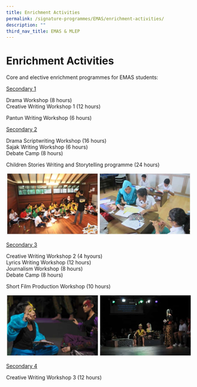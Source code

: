 ```yaml
---
title: Enrichment Activities
permalink: /signature-programmes/EMAS/enrichment-activities/
description: ""
third_nav_title: EMAS & MLEP
---
```


# Enrichment Activities
Core and elective enrichment programmes for EMAS students:

<u>Secondary 1</u>

Drama Workshop (8 hours)  
Creative Writing Workshop 1 (12 hours)

Pantun Writing Workshop (6 hours)

<u>Secondary 2</u>

Drama Scriptwriting Workshop (16 hours)  
Sajak Writing Workshop (6 hours)  
Debate Camp (8 hours)

Children Stories Writing and Storytelling programme (24 hours)

![](/images/Signature%20Programmes/1-16.jpg)

<u>Secondary 3</u>

Creative Writing Workshop 2 (4 hyours)  
Lyrics Writing Workshop (12 hours)  
Journalism Workshop (8 hours)  
Debate Camp (8 hours)

Short Film Production Workshop (10 hours)

![](/images/Signature%20Programmes/2-9.jpg)

<u>Secondary 4</u>

Creative Writing Workshop 3 (12 hours)
